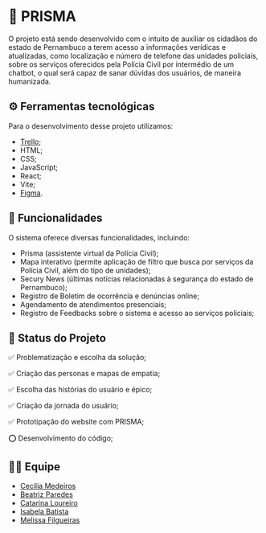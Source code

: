 # 🔎 PRISMA 

O projeto está sendo desenvolvido com o intuito de auxiliar os cidadãos do estado de Pernambuco a terem acesso a informações verídicas e atualizadas, como localização e número de telefone das unidades policiais, sobre os serviços oferecidos pela Polícia Civil por intermédio de um chatbot, o qual será capaz de sanar dúvidas dos usuários, de maneira humanizada. 

## ⚙️ Ferramentas tecnológicas 

Para o desenvolvimento desse projeto utilizamos: 
* [Trello](https://trello.com/b/IaYicrL2/kanban-residencia);     
* HTML;
* CSS;
* JavaScript;
* React;
* Vite;
* [Figma](https://www.figma.com/design/k6Sru6sQIpMLfAdsbFBosn/prisma-chatB.Ot?node-id=0-1&p=f&t=slOnYhONZFkjsFZ5-0).

## 🔹 Funcionalidades 

O sistema oferece diversas funcionalidades, incluindo: 

- Prisma (assistente virtual da Polícia Civil);
- Mapa interativo (permite aplicação de filtro que busca por serviços da Polícia Civil, além do tipo de unidades);
- Secury News (últimas notícias relacionadas à segurança do estado de Pernambuco);
- Registro de Boletim de ocorrência e denúncias online;
- Agendamento de atendimentos presenciais;
- Registro de Feedbacks sobre o sistema e acesso ao serviços policiais;

## 🚀 Status do Projeto 

✅ Problematização e escolha da solução;
    
✅ Criação das personas e mapas de empatia;

✅ Escolha das histórias do usuário e épico;

✅ Criação da jornada do usuário;

✅ Prototipação do website com PRISMA;

⭕ Desenvolvimento do código;



## 👩‍💻 Equipe 
 - [Cecília Medeiros](linkedin.com/in/medeiroscecilia22)
 - [Beatriz Paredes](https://www.linkedin.com/in/beatriz-paredes-do-nascimento-91664a182/)
 - [Catarina Loureiro](https://www.linkedin.com/in/catarina-virginia-lima-loureiro-xavier-439731338?utm_source=share&utm_campaign=share_via&utm_content=profile&utm_medium=ios_app)
 - [Isabela Batista](https://br.linkedin.com/in/isabella-batista-a096452b2)
 - [Melissa Filgueiras](https://www.linkedin.com/in/melissafilgueiras/)




